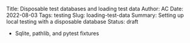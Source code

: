 Title: Disposable test databases and loading test data
Author: AC
Date: 2022-08-03
Tags: testing
Slug: loading-test-data
Summary: Setting up local testing with a disposable database
Status: draft

- Sqlite, pathlib, and pytest fixtures